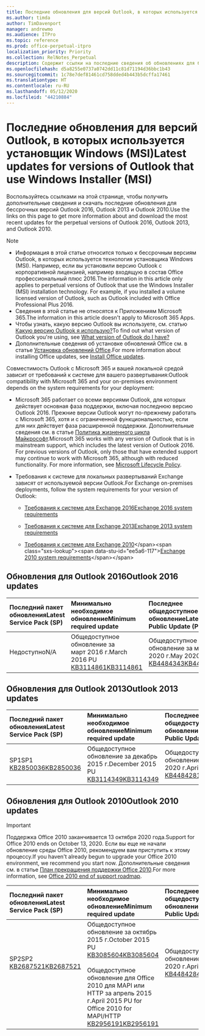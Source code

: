```yaml
---
title: Последние обновления для версий Outlook, в которых используется установщик Windows (MSI)
ms.author: timda
author: TimDavenport
manager: andrewmo
ms.audience: ITPro
ms.topic: reference
ms.prod: office-perpetual-itpro
localization_priority: Priority
ms.collection: RelNotes_Perpetual
description: Содержит ссылки на последние сведения об обновлениях для бессрочных версий Outlook 2016, Outlook 2013 и Outlook 2010 для ИТ-специалистов
ms.openlocfilehash: d5a8255e0737a0742dd11c81d71194d36bbc1b43
ms.sourcegitcommit: 1c78e7def81461cd758dded4b443b5dcffa17461
ms.translationtype: HT
ms.contentlocale: ru-RU
ms.lasthandoff: 05/12/2020
ms.locfileid: "44210884"
---
```

# <a name="latest-updates-for-versions-of-outlook-that-use-windows-installer-msi"></a><span data-ttu-id="ee5a6-103">Последние обновления для версий Outlook, в которых используется установщик Windows (MSI)</span><span class="sxs-lookup"><span data-stu-id="ee5a6-103">Latest updates for versions of Outlook that use Windows Installer (MSI)</span></span>

<span data-ttu-id="ee5a6-104">Воспользуйтесь ссылками на этой странице, чтобы получить дополнительные сведения и скачать последние обновления для бессрочных версий Outlook 2016, Outlook 2013 и Outlook 2010.</span><span class="sxs-lookup"><span data-stu-id="ee5a6-104">Use the links on this page to get more information about and download the most recent updates for the perpetual versions of Outlook 2016, Outlook 2013, and Outlook 2010.</span></span>
  
> [!NOTE]
> - <span data-ttu-id="ee5a6-p101">Информация в этой статье относится только к бессрочным версиям Outlook, в которых используется технология установщика Windows (MSI). Например, если вы установили версию Outlook с корпоративной лицензией, например входящую в состав Office профессиональный плюс 2016.</span><span class="sxs-lookup"><span data-stu-id="ee5a6-p101">The information in this article only applies to perpetual versions of Outlook that use the Windows Installer (MSI) installation technology. For example, if you installed a volume licensed version of Outlook, such as Outlook included with Office Professional Plus 2016.</span></span>
> - <span data-ttu-id="ee5a6-107">Сведения в этой статье не относятся к Приложениям Microsoft 365.</span><span class="sxs-lookup"><span data-stu-id="ee5a6-107">The information in this article doesn't apply to Microsoft 365 Apps.</span></span>
> - <span data-ttu-id="ee5a6-108">Чтобы узнать, какую версию Outlook вы используете, см. статью [Какую версию Outlook я использую?](https://support.office.com/article/b3a9568c-edb5-42b9-9825-d48d82b2257c)</span><span class="sxs-lookup"><span data-stu-id="ee5a6-108">To find out what version of Outlook you're using, see [What version of Outlook do I have?](https://support.office.com/article/b3a9568c-edb5-42b9-9825-d48d82b2257c)</span></span>
> - <span data-ttu-id="ee5a6-109">Дополнительные сведения об установке обновлений Office см. в статье [Установка обновлений Office](https://support.office.com/article/2ab296f3-7f03-43a2-8e50-46de917611c5).</span><span class="sxs-lookup"><span data-stu-id="ee5a6-109">For more information about installing Office updates, see [Install Office updates](https://support.office.com/article/2ab296f3-7f03-43a2-8e50-46de917611c5).</span></span> 
  
<span data-ttu-id="ee5a6-110">Совместимость Outlook с Microsoft 365 и вашей локальной средой зависит от требований к системе для вашего развертывания:</span><span class="sxs-lookup"><span data-stu-id="ee5a6-110">Outlook compatibility with Microsoft 365 and your on-premises environment depends on the system requirements for your deployment:</span></span>
  
- <span data-ttu-id="ee5a6-p102">Microsoft 365 работает со всеми версиями Outlook, для которых действует основная фаза поддержки, включая последнюю версию Outlook 2016. Прежние версии Outlook могут по-прежнему работать с Microsoft 365, хотя и с ограниченной функциональностью, если для них действует фаза расширенной поддержки. Дополнительные сведения см. в статье [Политика жизненного цикла Майкрософт](https://support.microsoft.com/lifecycle).</span><span class="sxs-lookup"><span data-stu-id="ee5a6-p102">Microsoft 365 works with any version of Outlook that is in mainstream support, which includes the latest version of Outlook 2016. For previous versions of Outlook, only those that have extended support may continue to work with Microsoft 365, although with reduced functionality. For more information, see [Microsoft Lifecycle Policy](https://support.microsoft.com/lifecycle).</span></span>
    
- <span data-ttu-id="ee5a6-114">Требования к системе для локальных развертываний Exchange зависят от используемой версии Outlook.</span><span class="sxs-lookup"><span data-stu-id="ee5a6-114">For Exchange on-premises deployments, follow the system requirements for your version of Outlook:</span></span>
    
  - [<span data-ttu-id="ee5a6-115">Требования к системе для Exchange 2016</span><span class="sxs-lookup"><span data-stu-id="ee5a6-115">Exchange 2016 system requirements</span></span>](https://docs.microsoft.com/Exchange/plan-and-deploy/system-requirements)
    
  - [<span data-ttu-id="ee5a6-116">Требования к системе для Exchange 2013</span><span class="sxs-lookup"><span data-stu-id="ee5a6-116">Exchange 2013 system requirements</span></span>](https://docs.microsoft.com/exchange/exchange-2013-system-requirements-exchange-2013-help)
    
  - <span data-ttu-id="ee5a6-117">[Требования к системе для Exchange 2010](https://docs.microsoft.com/previous-versions/office/exchange-server-2010/aa996719(v=exchg.141))</span><span class="sxs-lookup"><span data-stu-id="ee5a6-117">[Exchange 2010 system requirements](https://docs.microsoft.com/previous-versions/office/exchange-server-2010/aa996719(v=exchg.141))</span></span>

   
## <a name="outlook-2016-updates"></a><span data-ttu-id="ee5a6-118">Обновления для Outlook 2016</span><span class="sxs-lookup"><span data-stu-id="ee5a6-118">Outlook 2016 updates</span></span>

|<span data-ttu-id="ee5a6-119">**Последний пакет обновления**</span><span class="sxs-lookup"><span data-stu-id="ee5a6-119">**Latest Service Pack (SP)**</span></span>|<span data-ttu-id="ee5a6-120">**Минимально необходимое обновление**</span><span class="sxs-lookup"><span data-stu-id="ee5a6-120">**Minimum required update**</span></span>|<span data-ttu-id="ee5a6-121">**Последнее общедоступное обновление**</span><span class="sxs-lookup"><span data-stu-id="ee5a6-121">**Latest Public Update (PU)**</span></span>|
|:-----|:-----|:-----|
|<span data-ttu-id="ee5a6-122">Недоступно</span><span class="sxs-lookup"><span data-stu-id="ee5a6-122">N/A</span></span>  <br/> |<span data-ttu-id="ee5a6-123">Общедоступное обновление за март 2016 г.</span><span class="sxs-lookup"><span data-stu-id="ee5a6-123">March 2016 PU</span></span> <br/>[<span data-ttu-id="ee5a6-124">KB3114861</span><span class="sxs-lookup"><span data-stu-id="ee5a6-124">KB3114861</span></span>](https://support.microsoft.com/help/3114861) <br/> |<span data-ttu-id="ee5a6-125">Общедоступное обновление за май 2020 г.</span><span class="sxs-lookup"><span data-stu-id="ee5a6-125">May 2020 PU</span></span> <br/>[<span data-ttu-id="ee5a6-126">KB4484343</span><span class="sxs-lookup"><span data-stu-id="ee5a6-126">KB4484343</span></span>](https://support.microsoft.com/help/4484343) 

## <a name="outlook-2013-updates"></a><span data-ttu-id="ee5a6-127">Обновления для Outlook 2013</span><span class="sxs-lookup"><span data-stu-id="ee5a6-127">Outlook 2013 updates</span></span>

|<span data-ttu-id="ee5a6-128">**Последний пакет обновления**</span><span class="sxs-lookup"><span data-stu-id="ee5a6-128">**Latest Service Pack (SP)**</span></span>|<span data-ttu-id="ee5a6-129">**Минимально необходимое обновление**</span><span class="sxs-lookup"><span data-stu-id="ee5a6-129">**Minimum required update**</span></span>|<span data-ttu-id="ee5a6-130">**Последнее общедоступное обновление**</span><span class="sxs-lookup"><span data-stu-id="ee5a6-130">**Latest Public Update (PU)**</span></span>|
|:-----|:-----|:-----|
|<span data-ttu-id="ee5a6-131">SP1</span><span class="sxs-lookup"><span data-stu-id="ee5a6-131">SP1</span></span>  <br/>[<span data-ttu-id="ee5a6-132">KB2850036</span><span class="sxs-lookup"><span data-stu-id="ee5a6-132">KB2850036</span></span>](https://go.microsoft.com/fwlink/p/?LinkId=512538) <br/> |<span data-ttu-id="ee5a6-133">Общедоступное обновление за декабрь 2015 г.</span><span class="sxs-lookup"><span data-stu-id="ee5a6-133">December 2015 PU</span></span> <br/>[<span data-ttu-id="ee5a6-134">KB3114349</span><span class="sxs-lookup"><span data-stu-id="ee5a6-134">KB3114349</span></span>](https://support.microsoft.com/kb/3114349) <br/> |<span data-ttu-id="ee5a6-135">Общедоступное обновление за апрель 2020 г.</span><span class="sxs-lookup"><span data-stu-id="ee5a6-135">April 2020 PU</span></span> <br/>[<span data-ttu-id="ee5a6-136">KB4484281</span><span class="sxs-lookup"><span data-stu-id="ee5a6-136">KB4484281</span></span>](https://support.microsoft.com/help/4484281)  |
   
## <a name="outlook-2010-updates"></a><span data-ttu-id="ee5a6-137">Обновления для Outlook 2010</span><span class="sxs-lookup"><span data-stu-id="ee5a6-137">Outlook 2010 updates</span></span>
> [!IMPORTANT]
<span data-ttu-id="ee5a6-138">Поддержка Office 2010 заканчивается 13 октября 2020 года.</span><span class="sxs-lookup"><span data-stu-id="ee5a6-138">Support for Office 2010 ends on October 13, 2020.</span></span> <span data-ttu-id="ee5a6-139">Если вы еще не начали обновление среды Office 2010, рекомендуем вам приступить к этому процессу.</span><span class="sxs-lookup"><span data-stu-id="ee5a6-139">If you haven't already begun to upgrade your Office 2010 environment, we recommend you start now.</span></span> <span data-ttu-id="ee5a6-140">Дополнительные сведения см. в статье [План прекращения поддержки Office 2010](https://docs.microsoft.com/DeployOffice/office-2010-end-support-roadmap).</span><span class="sxs-lookup"><span data-stu-id="ee5a6-140">For more information, see [Office 2010 end of support roadmap](https://docs.microsoft.com/DeployOffice/office-2010-end-support-roadmap).</span></span>

|<span data-ttu-id="ee5a6-141">**Последний пакет обновления**</span><span class="sxs-lookup"><span data-stu-id="ee5a6-141">**Latest Service Pack (SP)**</span></span>|<span data-ttu-id="ee5a6-142">**Минимально необходимое обновление**</span><span class="sxs-lookup"><span data-stu-id="ee5a6-142">**Minimum required update**</span></span>|<span data-ttu-id="ee5a6-143">**Последнее общедоступное обновление**</span><span class="sxs-lookup"><span data-stu-id="ee5a6-143">**Latest Public Update (PU)**</span></span>|
|:-----|:-----|:-----|
|<span data-ttu-id="ee5a6-144">SP2</span><span class="sxs-lookup"><span data-stu-id="ee5a6-144">SP2</span></span> <br/>[<span data-ttu-id="ee5a6-145">KB2687521</span><span class="sxs-lookup"><span data-stu-id="ee5a6-145">KB2687521</span></span>](https://go.microsoft.com/fwlink/p/?LinkId=512542) <br><br><br><br/> |<span data-ttu-id="ee5a6-146">Общедоступное обновление за октябрь 2015 г.</span><span class="sxs-lookup"><span data-stu-id="ee5a6-146">October 2015 PU</span></span> <br/> [<span data-ttu-id="ee5a6-147">KB3085604</span><span class="sxs-lookup"><span data-stu-id="ee5a6-147">KB3085604</span></span>](https://support.microsoft.com/kb/3085604) <br/><br/>  <span data-ttu-id="ee5a6-148">Общедоступное обновление для Office 2010 для MAPI или HTTP за апрель 2015 г.</span><span class="sxs-lookup"><span data-stu-id="ee5a6-148">April 2015 PU for Office 2010 for MAPI/HTTP</span></span> <br/> [<span data-ttu-id="ee5a6-149">KB2956191</span><span class="sxs-lookup"><span data-stu-id="ee5a6-149">KB2956191</span></span>](https://support.microsoft.com/help/2956191/april-14-2015-update-for-office-2010-kb2956191) <br/> |<span data-ttu-id="ee5a6-150">Общедоступное обновление за апрель 2020 г.</span><span class="sxs-lookup"><span data-stu-id="ee5a6-150">April 2020 PU</span></span> <br/>[<span data-ttu-id="ee5a6-151">KB4484284</span><span class="sxs-lookup"><span data-stu-id="ee5a6-151">KB4484284</span></span>](https://support.microsoft.com/help/4484284) <br><br><br><br/>|
   

